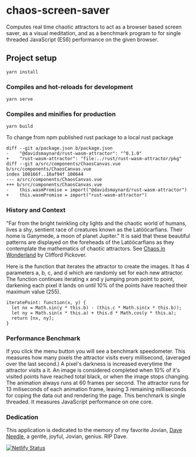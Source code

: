 # chaos-screen-saver

Computes real time chaotic attractors to act as a browser based screen saver, as a visual meditation, and as a benchmark program to for single threaded JavaScript (ES6) performance on the given browser.

## Project setup

```
yarn install
```

### Compiles and hot-reloads for development

```
yarn serve
```

### Compiles and minifies for production

```
yarn build
```

To change from npm published rust package to a local rust package

```
diff --git a/package.json b/package.json
-    "@davidsmaynard/rust-wasm-attractor": "^0.1.0"
+    "rust-wasm-attractor": "file:../rust/rust-wasm-attractor/pkg"
diff --git a/src/components/ChaosCanvas.vue b/src/components/ChaosCanvas.vue
index 100166f..10af94f 100644
--- a/src/components/ChaosCanvas.vue
+++ b/src/components/ChaosCanvas.vue
-    this.wasmPromise = import("@davidsmaynard/rust-wasm-attractor")
+    this.wasmPromise = import("rust-wasm-attractor")
```

### History and Context

"Far from the bright twinkling city lights and the chaotic world of humans, lives a shy, sentient race of creatures known as the Latööcarfians. Their home is Ganymede, a moon of planet Jupiter." It is said that these beautiful patterns are displayed on the foreheads of the Latööcarfians as they contemplate the mathematics of chaotic attractors. See [Chaos in Wonderland](https://www.amazon.com/Chaos-Wonderland-Visual-Adventures-Fractal/dp/0312107439/ref=sr_1_1?dchild=1&keywords=Chaos+in+Wonderland&qid=1614816144&s=books&sr=1-1) by Clifford Pickover.

Here is the function that iterates the attractor to create the images. It has 4 parameters a, b, c, and d which are randomly set for each new attractor. The function continues iterating x and y jumping prom point to point, darkening each pixel it lands on until 10% of the points have reached their maximum value (255).

```
iteratePoint: function(x, y) {
  let nx = Math.sin(y * this.b) - (this.c * Math.sin(x * this.b));
  let ny = Math.sin(x * this.a) + this.d * Math.cos(y * this.a);
  return [nx, ny];
}
```

### Performance Benchmark

If you click the menu button you will see a benchmark speedometer. This measures how many pixels the attractor visits every millisecond, (averaged over the last second.) A pixel's darkness is increased everytime the attractor visits a it. An image is considered completed when 10% of it's visited points have reached total black, or when the image stops changing. The animation always runs at 60 frames per second. The attractor runs for 13 miliseconds of each animation frame, leaving 3 remaining milliseconds for coping the data out and rendering the page. This benchmark is single threaded. It measures JavaScript performance on one core.

### Dedication

This application is dedicated to the memory of my favorite Jovian, [Dave Needle](https://en.wikipedia.org/wiki/Dave_Needle), a gentle, joyful, Jovian, genius. RIP Dave.

[![Netlify Status](https://api.netlify.com/api/v1/badges/d91842a9-dfd7-48eb-b6ff-c3d57032dfab/deploy-status)](https://app.netlify.com/sites/chaotic/deploys)
